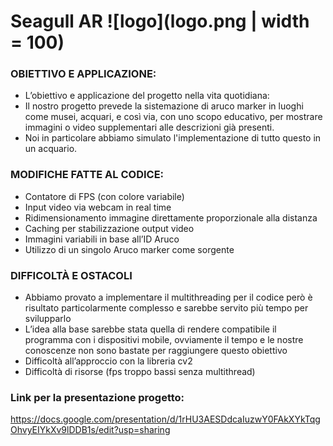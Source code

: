 # Seagull AR      	![logo](logo.png | width = 100)

### OBIETTIVO E APPLICAZIONE:

- L’obiettivo e applicazione del progetto nella vita quotidiana:
- Il nostro progetto prevede la sistemazione di aruco marker in luoghi come musei, acquari, e così via, con uno scopo educativo, per mostrare immagini o video supplementari alle     descrizioni già presenti.
- Noi in particolare abbiamo simulato l'implementazione di tutto questo in un acquario.


### MODIFICHE FATTE AL CODICE:

- Contatore di FPS (con colore variabile)
- Input video via webcam in real time
- Ridimensionamento immagine direttamente proporzionale alla distanza
- Caching per stabilizzazione output video
- Immagini variabili in base all’ID Aruco
- Utilizzo di un singolo Aruco marker come sorgente

   
 ### DIFFICOLTÀ E OSTACOLI

- Abbiamo provato a implementare il multithreading per il codice però è risultato particolarmente complesso e sarebbe servito più tempo per svilupparlo
- L’idea alla base sarebbe stata quella di rendere compatibile il programma con i dispositivi mobile, ovviamente il tempo e le nostre conoscenze non sono bastate per raggiungere questo obiettivo
- Difficoltà all’approccio con la libreria cv2
- Difficoltà di risorse (fps troppo bassi senza multithread)

### Link per la presentazione progetto:
 https://docs.google.com/presentation/d/1rHU3AESDdcaIuzwY0FAkXYkTqgOhvyEIYkXv9lDDB1s/edit?usp=sharing
